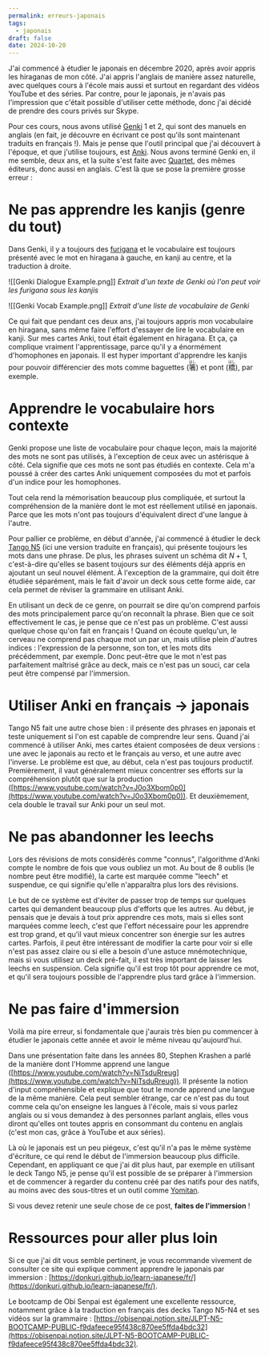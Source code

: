 ```yaml
---
permalink: erreurs-japonais
tags:
  - japonais
draft: false
date: 2024-10-20
---
```


J'ai commencé à étudier le japonais en décembre 2020, après avoir appris les hiraganas de mon côté. J'ai appris l'anglais de manière assez naturelle, avec quelques cours à l'école mais aussi et surtout en regardant des vidéos YouTube et des séries. Par contre, pour le japonais, je n'avais pas l'impression que c'était possible d'utiliser cette méthode, donc j'ai décidé de prendre des cours privés sur Skype.

Pour ces cours, nous avons utilisé [Genki](https://genki3.japantimes.co.jp/fr/) 1 et 2, qui sont des manuels en anglais (en fait, je découvre en écrivant ce post qu'ils sont maintenant traduits en français !). Mais je pense que l'outil principal que j'ai découvert à l'époque, et que j'utilise toujours, est [Anki](https://apps.ankiweb.net/). Nous avons terminé Genki en, il me semble, deux ans, et la suite s'est faite avec [Quartet](https://quartet.japantimes.co.jp/en/), des mêmes éditeurs, donc aussi en anglais. C'est là que se pose la première grosse erreur :

# Ne pas apprendre les kanjis (genre du tout)

Dans Genki, il y a toujours des [furigana](https://fr.wikipedia.org/wiki/Furigana) et le vocabulaire est toujours présenté avec le mot en hiragana à gauche, en kanji au centre, et la traduction à droite.

![[Genki Dialogue Example.png]] _Extrait d'un texte de Genki où l'on peut voir les furigana sous les kanjis_

![[Genki Vocab Example.png]] _Extrait d'une liste de vocabulaire de Genki_

Ce qui fait que pendant ces deux ans, j'ai toujours appris mon vocabulaire en hiragana, sans même faire l'effort d'essayer de lire le vocabulaire en kanji. Sur mes cartes Anki, tout était également en hiragana. Et ça, ça complique vraiment l'apprentissage, parce qu'il y a énormément d'homophones en japonais. Il est hyper important d'apprendre les kanjis pour pouvoir différencier des mots comme baguettes (<ruby>箸<rt>はし</rt></ruby>) et pont (<ruby>橋<rt>はし</rt></ruby>), par exemple.

# Apprendre le vocabulaire hors contexte

Genki propose une liste de vocabulaire pour chaque leçon, mais la majorité des mots ne sont pas utilisés, à l'exception de ceux avec un astérisque à côté. Cela signifie que ces mots ne sont pas étudiés en contexte. Cela m'a poussé à créer des cartes Anki uniquement composées du mot et parfois d'un indice pour les homophones.

Tout cela rend la mémorisation beaucoup plus compliquée, et surtout la compréhension de la manière dont le mot est réellement utilisé en japonais. Parce que les mots n'ont pas toujours d'équivalent direct d'une langue à l'autre.

Pour pallier ce problème, en début d'année, j'ai commencé à étudier le deck [Tango N5](https://obisenpai.notion.site/Deck-Tango-N5-ab1a3a6fab6d493fbc0b0603e18e961e) (ici une version traduite en français), qui présente toujours les mots dans une phrase. De plus, les phrases suivent un schéma dit $N + 1$, c'est-à-dire qu'elles se basent toujours sur des éléments déjà appris en ajoutant un seul nouvel élément. À l'exception de la grammaire, qui doit être étudiée séparément, mais le fait d'avoir un deck sous cette forme aide, car cela permet de réviser la grammaire en utilisant Anki.

En utilisant un deck de ce genre, on pourrait se dire qu'on comprend parfois des mots principalement parce qu'on reconnaît la phrase. Bien que ce soit effectivement le cas, je pense que ce n'est pas un problème. C'est aussi quelque chose qu'on fait en français ! Quand on écoute quelqu'un, le cerveau ne comprend pas chaque mot un par un, mais utilise plein d'autres indices : l'expression de la personne, son ton, et les mots dits précédemment, par exemple. Donc peut-être que le mot n'est pas parfaitement maîtrisé grâce au deck, mais ce n'est pas un souci, car cela peut être compensé par l'immersion.

# Utiliser Anki en français → japonais

Tango N5 fait une autre chose bien : il présente des phrases en japonais et teste uniquement si l'on est capable de comprendre leur sens. Quand j'ai commencé à utiliser Anki, mes cartes étaient composées de deux versions : une avec le japonais au recto et le français au verso, et une autre avec l'inverse. Le problème est que, au début, cela n'est pas toujours productif. Premièrement, il vaut généralement mieux concentrer ses efforts sur la compréhension plutôt que sur la production ([https://www.youtube.com/watch?v=J0o3Xbom0p0](https://www.youtube.com/watch?v=J0o3Xbom0p0)). Et deuxièmement, cela double le travail sur Anki pour un seul mot.

# Ne pas abandonner les leechs

Lors des révisions de mots considérés comme "connus", l'algorithme d'Anki compte le nombre de fois que vous oubliez un mot. Au bout de 8 oublis (le nombre peut être modifié), la carte est marquée comme "leech" et suspendue, ce qui signifie qu'elle n'apparaîtra plus lors des révisions.

Le but de ce système est d'éviter de passer trop de temps sur quelques cartes qui demandent beaucoup plus d'efforts que les autres. Au début, je pensais que je devais à tout prix apprendre ces mots, mais si elles sont marquées comme leech, c'est que l'effort nécessaire pour les apprendre est trop grand, et qu'il vaut mieux concentrer son énergie sur les autres cartes. Parfois, il peut être intéressant de modifier la carte pour voir si elle n'est pas assez claire ou si elle a besoin d'une astuce mnémotechnique, mais si vous utilisez un deck pré-fait, il est très important de laisser les leechs en suspension. Cela signifie qu'il est trop tôt pour apprendre ce mot, et qu'il sera toujours possible de l'apprendre plus tard grâce à l'immersion.

# Ne pas faire d'immersion

Voilà ma pire erreur, si fondamentale que j'aurais très bien pu commencer à étudier le japonais cette année et avoir le même niveau qu'aujourd'hui.

Dans une présentation faite dans les années 80, Stephen Krashen a parlé de la manière dont l'Homme apprend une langue ([https://www.youtube.com/watch?v=NiTsduRreug](https://www.youtube.com/watch?v=NiTsduRreug)). Il présente la notion d'input compréhensible et explique que tout le monde apprend une langue de la même manière. Cela peut sembler étrange, car ce n'est pas du tout comme cela qu'on enseigne les langues à l'école, mais si vous parlez anglais ou si vous demandez à des personnes parlant anglais, elles vous diront qu'elles ont toutes appris en consommant du contenu en anglais (c'est mon cas, grâce à YouTube et aux séries).

Là où le japonais est un peu piégeux, c'est qu'il n'a pas le même système d'écriture, ce qui rend le début de l'immersion beaucoup plus difficile. Cependant, en appliquant ce que j'ai dit plus haut, par exemple en utilisant le deck Tango N5, je pense qu'il est possible de se préparer à l'immersion et de commencer à regarder du contenu créé par des natifs pour des natifs, au moins avec des sous-titres et un outil comme [Yomitan](https://yomitan.wiki/).

Si vous devez retenir une seule chose de ce post, **faites de l'immersion** !

# Ressources pour aller plus loin

Si ce que j'ai dit vous semble pertinent, je vous recommande vivement de consulter ce site qui explique comment apprendre le japonais par immersion : [https://donkuri.github.io/learn-japanese/fr/](https://donkuri.github.io/learn-japanese/fr/).

Le bootcamp de Obi Senpai est également une excellente ressource, notamment grâce à la traduction en français des decks Tango N5-N4 et ses vidéos sur la grammaire : [https://obisenpai.notion.site/JLPT-N5-BOOTCAMP-PUBLIC-f9dafeece95f438c870ee5ffda4bdc32](https://obisenpai.notion.site/JLPT-N5-BOOTCAMP-PUBLIC-f9dafeece95f438c870ee5ffda4bdc32).
